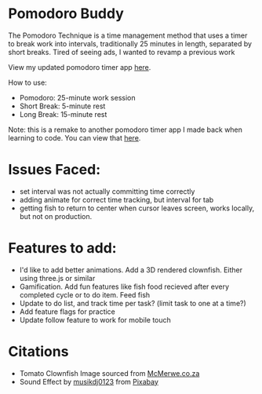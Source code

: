 # Pomodoro Buddy
The Pomodoro Technique is a time management method that uses a timer to break work into intervals, traditionally 25 minutes in length, separated by short breaks. Tired of seeing ads, I wanted to revamp a previous work 

View my updated pomodoro timer app [here](https://pomodoro-buddy.vercel.app/).

How to use:
- Pomodoro: 25-minute work session
- Short Break: 5-minute rest
- Long Break: 15-minute rest

Note: this is a remake to another pomodoro timer app I made back when learning to code. You can view that [here](https://github.com/JohnMichaelD/tomato-timer).

# Issues Faced:
- set interval was not actually committing time correctly
- adding animate for correct time tracking, but interval for tab
- getting fish to return to center when cursor leaves screen, works locally, but not on production.

# Features to add:
- I'd like to add better animations. Add a 3D rendered clownfish. Either using three.js or similar
- Gamification. Add fun features like fish food recieved after every completed cycle or to do item. Feed fish
- Update to do list, and track time per task? (limit task to one at a time?)
- Add feature flags for practice
- Update follow feature to work for mobile touch

# Citations
- Tomato Clownfish Image sourced from [McMerwe.co.za](https://mcmerwe.co.za/shop/tomato-clownfish/)
- Sound Effect by <a href="https://pixabay.com/users/musikdj0123-32694990/?utm_source=link-attribution&utm_medium=referral&utm_campaign=music&utm_content=132673">musikdj0123</a> from <a href="https://pixabay.com//?utm_source=link-attribution&utm_medium=referral&utm_campaign=music&utm_content=132673">Pixabay</a>